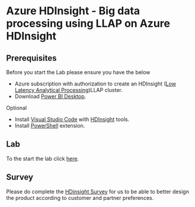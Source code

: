 # Azure HDInsight - Big data processing using LLAP on Azure HDInsight

## Prerequisites 

Before you start the Lab please ensure you have the below

 - Azure subscription with authorization to create an HDInsight ([Low Latency Analytical Processing](https://cwiki.apache.org/confluence/display/Hive/LLAP))LLAP cluster. 
 - Download [Power BI Desktop](https://powerbi.microsoft.com/en-us/desktop/). 

Optional
 - Install [Visual Studio Code](https://code.visualstudio.com/) with [HDInsight](https://docs.microsoft.com/en-us/azure/hdinsight/hdinsight-for-vscode) tools.  
 - Install [PowerShell](https://code.visualstudio.com/docs/languages/powershell) extension. 

 ## Lab
To the start the lab click [here](https://github.com/arnabganguly/llap-hdinsight/blob/master/ClusterdeployBlob.md).

## Survey
Please do complete the [HDinsight Survey](https://forms.office.com/Pages/ResponsePage.aspx?id=v4j5cvGGr0GRqy180BHbR6613ua2aihPk14MtaeiuDpUN0JBMVVINE9IVjBWT0dKREYzMUJIT1ZGWi4u) for us to be able to better design the product according to customer and partner preferences. 
<!--stackedit_data:
eyJoaXN0b3J5IjpbLTEwMDUzODUxNDgsOTAwOTE5ODU5LDIwMz
A0MjUzNDMsLTcyMjQxOTE3NSwxOTgwMzE5Njc5LC0xOTIyNDcw
Mzg0LDE3NDQ0NTUxNzMsMTQ4NTg1MTczNywtMTA5MDg3MzkzXX
0=
-->
